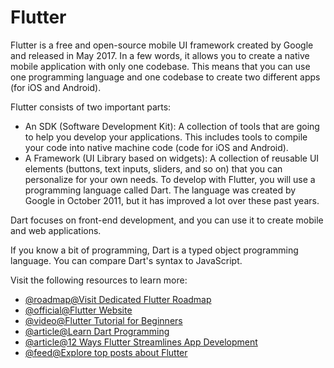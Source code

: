 # Flutter

Flutter is a free and open-source mobile UI framework created by Google and released in May 2017. In a few words, it allows you to create a native mobile application with only one codebase. This means that you can use one programming language and one codebase to create two different apps (for iOS and Android).

Flutter consists of two important parts:

- An SDK (Software Development Kit): A collection of tools that are going to help you develop your applications. This includes tools to compile your code into native machine code (code for iOS and Android).
- A Framework (UI Library based on widgets): A collection of reusable UI elements (buttons, text inputs, sliders, and so on) that you can personalize for your own needs.
  To develop with Flutter, you will use a programming language called Dart. The language was created by Google in October 2011, but it has improved a lot over these past years.

Dart focuses on front-end development, and you can use it to create mobile and web applications.

If you know a bit of programming, Dart is a typed object programming language. You can compare Dart's syntax to JavaScript.

Visit the following resources to learn more:

- [@roadmap@Visit Dedicated Flutter Roadmap](/flutter)
- [@official@Flutter Website](https://flutter.dev)
- [@video@Flutter Tutorial for Beginners](https://www.youtube.com/watch?v=1ukSR1GRtMU\&list=PL4cUxeGkcC9jLYyp2Aoh6hcWuxFDX6PBJ)
- [@article@Learn Dart Programming](https://www.tutorialspoint.com/dart_programming/index.htm)
- [@article@12 Ways Flutter Streamlines App Development](https://thenewstack.io/12-ways-flutter-streamlines-app-development/)
- [@feed@Explore top posts about Flutter](https://app.daily.dev/tags/flutter?ref=roadmapsh)
